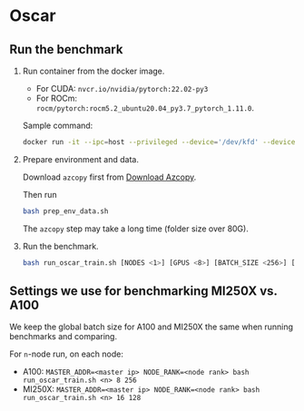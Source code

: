 # Oscar

## Run the benchmark

1. Run container from the docker image.

    - For CUDA: `nvcr.io/nvidia/pytorch:22.02-py3`
    - For ROCm: `rocm/pytorch:rocm5.2_ubuntu20.04_py3.7_pytorch_1.11.0`.

    Sample command:

    ```bash
    docker run -it --ipc=host --privileged --device='/dev/kfd' --device='/dev/dri' --group-add video [-v LOCAL_PATH:CONTAINER_PATH] <IMAGE_NAME> bash
    ```

2. Prepare environment and data.

    Download `azcopy` first from [Download Azcopy](https://docs.microsoft.com/en-us/azure/storage/common/storage-use-azcopy-v10#download-azcopy).

    Then run

    ```bash
    bash prep_env_data.sh
    ```

    The `azcopy` step may take a long time (folder size over 80G).

3. Run the benchmark.

    ```bash
    bash run_oscar_train.sh [NODES <1>] [GPUS <8>] [BATCH_SIZE <256>] [EPOCHS <1>]
    ```

## Settings we use for benchmarking MI250X vs. A100

We keep the global batch size for A100 and MI250X the same when running benchmarks and comparing.

For `n`-node run, on each node:

* A100: `MASTER_ADDR=<master ip> NODE_RANK=<node rank> bash run_oscar_train.sh <n> 8 256`
* MI250X: `MASTER_ADDR=<master ip> NODE_RANK=<node rank> bash run_oscar_train.sh <n> 16 128`
